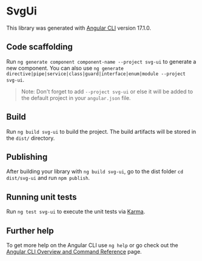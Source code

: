 # SvgUi

This library was generated with [Angular CLI](https://github.com/angular/angular-cli) version 17.1.0.

## Code scaffolding

Run `ng generate component component-name --project svg-ui` to generate a new component. You can also use `ng generate directive|pipe|service|class|guard|interface|enum|module --project svg-ui`.
> Note: Don't forget to add `--project svg-ui` or else it will be added to the default project in your `angular.json` file. 

## Build

Run `ng build svg-ui` to build the project. The build artifacts will be stored in the `dist/` directory.

## Publishing

After building your library with `ng build svg-ui`, go to the dist folder `cd dist/svg-ui` and run `npm publish`.

## Running unit tests

Run `ng test svg-ui` to execute the unit tests via [Karma](https://karma-runner.github.io).

## Further help

To get more help on the Angular CLI use `ng help` or go check out the [Angular CLI Overview and Command Reference](https://angular.io/cli) page.

